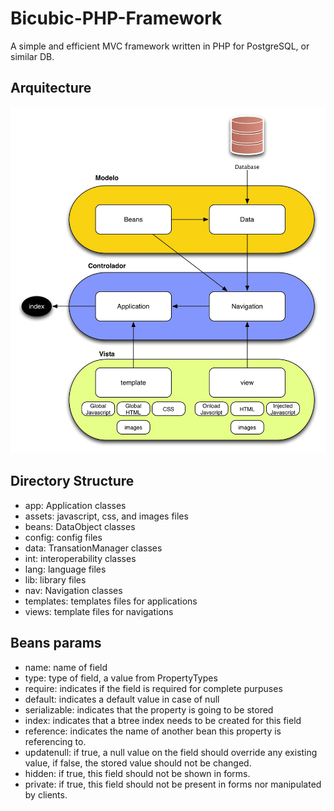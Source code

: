 Bicubic-PHP-Framework
=====================

A simple and efficient MVC framework written in PHP for PostgreSQL, or similar DB.

Arquitecture
-------
![MVC](/doc/framework.jpeg)

Directory Structure
-------
- app: Application classes
- assets: javascript, css, and images files
- beans: DataObject classes
- config: config files
- data: TransationManager classes
- int: interoperability classes
- lang: language files
- lib: library files
- nav: Navigation classes
- templates: templates files for applications
- views: template files for navigations

Beans params
-------
- name: name of field
- type: type of field, a value from PropertyTypes
- require: indicates if the field is required for complete purpuses
- default: indicates a default value in case of null
- serializable: indicates that the property is going to be stored
- index: indicates that a btree index needs to be created for this field
- reference: indicates the name of another bean this property is referencing to.
- updatenull: if true, a null value on the field should override any existing value, if false, the stored value should not be changed.
- hidden: if true, this field should not be shown in forms.
- private: if true, this field should not be present in forms nor manipulated by clients.


